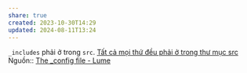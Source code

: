 ```yaml
---
share: true
created: 2023-10-30T14:29
updated: 2024-08-11T13:24
---
```

`_includes` phải ở trong `src`. [Tất cả mọi thứ đều phải ở trong thư mục src](./T%E1%BA%A5t%20c%E1%BA%A3%20m%E1%BB%8Di%20th%E1%BB%A9%20%C4%91%E1%BB%81u%20ph%E1%BA%A3i%20%E1%BB%9F%20trong%20th%C6%B0%20m%E1%BB%A5c%20src.md)
Nguồn:: [The \_config file - Lume](https://lume.land/docs/configuration/config-file/#includes)